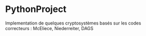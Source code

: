 # PythonProject
Implementation de quelques cryptosystèmes basés sur les codes correcteurs : McEliece, Niederreiter, DAGS
